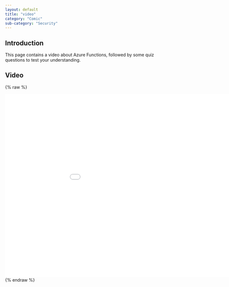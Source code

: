 ```yaml
---
layout: default
title: "video"
category: "Comic"
sub-category: "Security"
---
```


## Introduction
This page contains a video about Azure Functions, followed by some quiz questions to test your understanding.

## Video

{% raw %}
<div class="smart-player-embed-container">
    <iframe class="smart-player-embed-iframe" id="embeddedSmartPlayerInstance" src="/azurefun1/azurefun1_player.html?embedIFrameId=embeddedSmartPlayerInstance" width="1024" height="600" scrolling="no" frameborder="0" webkitAllowFullScreen mozallowfullscreen allowFullScreen></iframe>
</div>
<script src="/assets/azurefun1/scripts/embedded-smart-player.min.js"></script>
{% endraw %}

